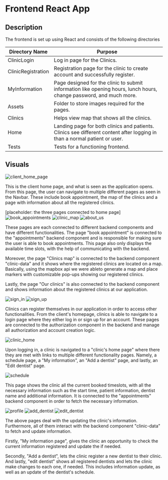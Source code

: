 # Frontend React App

## Description
The frontend is set up using React and consists of the following directories

| Directory Name     | Purpose                                                                                                                   |
|--------------------|---------------------------------------------------------------------------------------------------------------------------|
| ClinicLogin        | Log in page for the Clinics.                                                                                              |
| ClinicRegistration | Registration page for the clinic to create account and successfully register.                                             |
| MyInformation      | Page designed for the clinic to submit information like opening hours, lunch hours, change password, and much more.       |
| Assets             | Folder to store images required for the pages.                                                                            |
| Clinics            | Helps view map that shows all the clinics.                                                                                |
| Home               | Landing page for both clinics and patients. Clinics see different content after logging in than a normal patient or user. |
| Tests              | Tests for a functioning frontend.                                                                                         |

## Visuals

![client_home_page](/src/assets/clinic_home_page.png)

This is the client home page, and what is seen as the application opens. 
From this page, the user can navigate to multiple different pages as seen in the Navbar. These include book appointment, 
the map of the clinics and a page with information about all the registered clinics.


[placeholder: the three pages connected to home page]
![book_appointments](/src/assets/public_clinic_book.png)
![clinic_map](/src/assets/public_clinic_map.png)
![about_us](/src/assets/public_clinic_aboutus.png)

These pages are each connected to different backend components and have different functionalities.
The page "book appointment" is connected to the "appointments" backend component and is responsible for making sure the user is able to book appointments. 
This page also only displays the available time slots, with the help of communicating with the backend.

Moreover, the page "Clinics map" is connected to the backend component "clinic-data" and it shows where the registered clinics are located on a map. Basically, using the mapbox api we were ableto generate a map and place markers with customizable pop-ups showing our registered clinics.

Lastly, the page "Our clinics" is also connected to the backend component 
and shows information about the registered clinics at our application.

![sign_in](/src/assets/sign_in_clinic.png)
![sign_up](/src/assets/register_clinic.png)

Clinics can register themselves in our application in order to access other functionalities.
From the client's homepage, clinics is able to navigate to a login page where they either log in or sign up for an account.
These pages are connected to the authorization component in the backend and manage all authorization and account creation logic.

![clinic_home](/src/assets/clinic_home_page.png)

Upon logging in, a clinic is navigated to a "clinic's home page" where there they are met with links to multiple different functionality pages.
Namely, a schedule page, a "My information", an "Add a dentist" page, and lastly, an "Edit dentist" page. 

![schedule](/src/assets/clinic_booked_appointments.png)

This page shows the clinic all the current booked timeslots, with all the necessary information such as the start time, patient information, dentist name and additional information.
It is connected to the "appointments" backend component in order to fetch the necessary information.

![profile](/src/assets/clinic_edit_information.png)
![add_dentist](/src/assets/clinic_add_dentist.png)
![edit_dentist](/src/assets/clinic_edit_dentists.png)

The above pages deal with the updating the clinic's information. Furthermore, all of them
interact with the backend component "clinic-data" to fetch and update information.

Firstly, "My information page", gives the clinic an opportunity to check the current information registered and update the if needed.

Secondly, "Add a dentist", lets the clinic register a new dentist to their clinic. And lastly, "edit dentist" shows all registered dentists and 
lets the clinic make changes to each one, if needed. This includes information update, as well as an update of the dentist's schedule.






